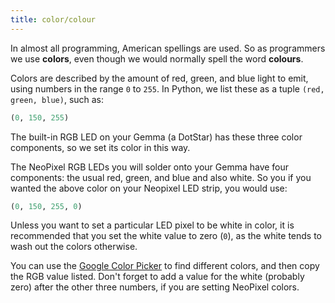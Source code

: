 ```yaml
---
title: color/colour
---
```

In almost all programming, American spellings are used. So as programmers we use **colors**, even though we would normally spell the word **colours**.

Colors are described by the amount of red, green, and blue light to emit, using numbers in the range `0` to `255`. In Python, we list these as a tuple `(red, green, blue)`, such as:

```python
(0, 150, 255)
```
The built-in RGB LED on your Gemma (a DotStar) has these three color components, so we set its color in this way.

The NeoPixel RGB LEDs you will solder onto your Gemma have four components: the usual red, green, and blue and also white.
So you if you wanted the above color on your Neopixel LED strip, you would use:

```python
(0, 150, 255, 0)
```

Unless you want to set a particular LED pixel to be white in color, it is recommended that you set the white value to zero (`0`),
as the white tends to wash out the colors otherwise.

You can use the [Google Color Picker](https://www.google.com/search?q=color+picker) to find different colors, and then copy the RGB value listed.
Don't forget to add a value for the white (probably zero) after the other three numbers, if you are setting NeoPixel colors.